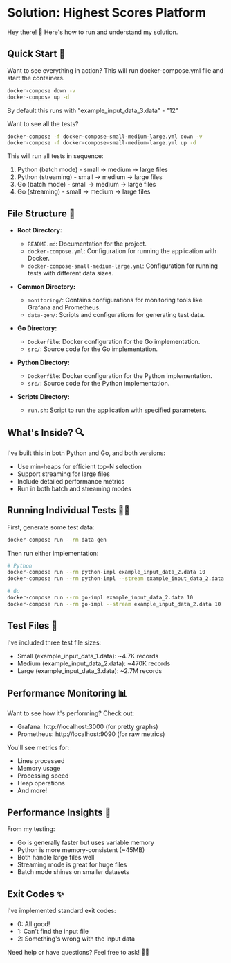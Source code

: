 # Solution: Highest Scores Platform

Hey there! 👋 Here's how to run and understand my solution.

## Quick Start 🚀

Want to see everything in action?
This will run docker-compose.yml file and start the containers.
```bash
docker-compose down -v
docker-compose up -d
```
By default this runs with "example_input_data_3.data" - "12"

Want to see all the tests?
```bash
docker-compose -f docker-compose-small-medium-large.yml down -v
docker-compose -f docker-compose-small-medium-large.yml up -d
```
This will run all tests in sequence:
1. Python (batch mode) - small → medium → large files
2. Python (streaming) - small → medium → large files
3. Go (batch mode) - small → medium → large files
4. Go (streaming) - small → medium → large files

## File Structure 📂
- **Root Directory:**
  - `README.md`: Documentation for the project.
  - `docker-compose.yml`: Configuration for running the application with Docker.
  - `docker-compose-small-medium-large.yml`: Configuration for running tests with different data sizes.

- **Common Directory:**
  - `monitoring/`: Contains configurations for monitoring tools like Grafana and Prometheus.
  - `data-gen/`: Scripts and configurations for generating test data.

- **Go Directory:**
  - `Dockerfile`: Docker configuration for the Go implementation.
  - `src/`: Source code for the Go implementation.

- **Python Directory:**
  - `Dockerfile`: Docker configuration for the Python implementation.
  - `src/`: Source code for the Python implementation.

- **Scripts Directory:**
  - `run.sh`: Script to run the application with specified parameters.

## What's Inside? 🔍

I've built this in both Python and Go, and both versions:
- Use min-heaps for efficient top-N selection
- Support streaming for large files
- Include detailed performance metrics
- Run in both batch and streaming modes

## Running Individual Tests 🏃‍♂️

First, generate some test data:
```bash
docker-compose run --rm data-gen
```

Then run either implementation:
```bash
# Python
docker-compose run --rm python-impl example_input_data_2.data 10
docker-compose run --rm python-impl --stream example_input_data_2.data 10  # streaming mode

# Go
docker-compose run --rm go-impl example_input_data_2.data 10
docker-compose run --rm go-impl --stream example_input_data_2.data 10  # streaming mode
```

## Test Files 📁
I've included three test file sizes:
- Small (example_input_data_1.data): ~4.7K records
- Medium (example_input_data_2.data): ~470K records
- Large (example_input_data_3.data): ~2.7M records

## Performance Monitoring 📊

Want to see how it's performing? Check out:
- Grafana: http://localhost:3000 (for pretty graphs)
- Prometheus: http://localhost:9090 (for raw metrics)

You'll see metrics for:
- Lines processed
- Memory usage
- Processing speed
- Heap operations
- And more!

## Performance Insights 🎯

From my testing:
- Go is generally faster but uses variable memory
- Python is more memory-consistent (~45MB)
- Both handle large files well
- Streaming mode is great for huge files
- Batch mode shines on smaller datasets

## Exit Codes ✨
I've implemented standard exit codes:
- 0: All good!
- 1: Can't find the input file
- 2: Something's wrong with the input data

Need help or have questions? Feel free to ask! 🙋‍♂️
